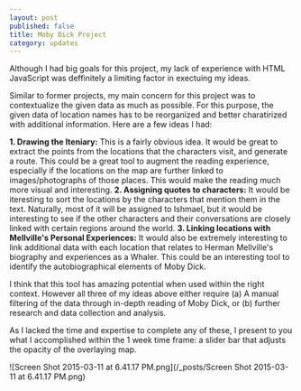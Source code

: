 ```yaml
---
layout: post
published: false
title: Moby Dick Project
category: updates
---
```


Although I had big goals for this project, my lack of experience with HTML JavaScript was deffinitely a limiting factor in exectuing my ideas.

Similar to former projects, my main concern for this project was to contextualize the given data as much as possible. For this purpose, the given data of location names has to be reorganized and better charatirized with additional information. Here are a few ideas I had:

**1. Drawing the Iteniary:** This is a fairly obvious idea. It would be great to extract the points from the locations that the characters visit, and generate a route. This could be a great tool to augment the reading experience, especially if the locations on the map are further linked to images/photographs of those places. This would make the reading much more visual and interesting.
**2. Assigning quotes to characters:** It would be iteresting to sort the locations by the characters that mention them in the text. Naturally, most of it will be assigned to Ishmael, but it would be interesting to see if the other characters and their conversations are closely linked with certain regions around the world.
**3. Linking locations with Mellville's Personal Experiences:** It would also be extremely interesting to link additional data with each location that relates to  Herman Mellville's biography and experiences as a Whaler. This could be an interesting tool to identify the autobiographical elements of Moby Dick.

I think that this tool has amazing potential when used within the right context. However all three of my ideas above either require (a) A manual filtering of the data through in-depth reading of Moby Dick, or (b) further research and data collection and analysis.

As I lacked the time and expertise to complete any of these, I present to you what I accomplished within the 1 week time frame: a slider bar that adjusts the opacity of the overlaying map.

![Screen Shot 2015-03-11 at 6.41.17 PM.png](/_posts/Screen Shot 2015-03-11 at 6.41.17 PM.png)


